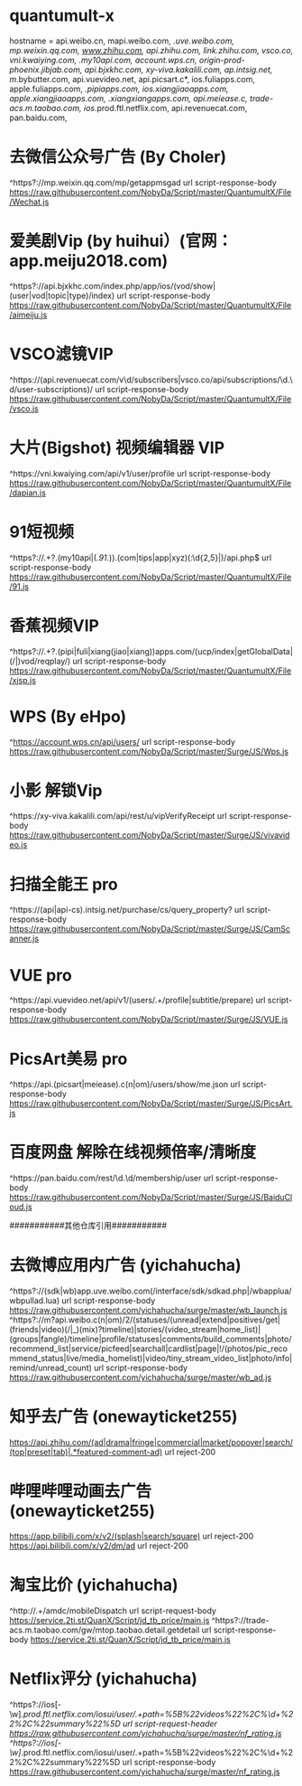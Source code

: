 # quantumult-x
hostname = api.weibo.cn, mapi.weibo.com, *.uve.weibo.com, mp.weixin.qq.com, www.zhihu.com, api.zhihu.com, link.zhihu.com, vsco.co,  vni.kwaiying.com, *.my10api.com, account.wps.cn, origin-prod-phoenix.jibjab.com, api.bjxkhc.com, xy-viva.kakalili.com, ap*.intsig.net, m*.bybutter.com, api.vuevideo.net, api.picsart.c*, ios.fuliapps.com, apple.fuliapps.com, *.pipiapps.com, ios.xiangjiaoapps.com, apple.xiangjiaoapps.com, *.xiangxiangapps.com, api.meiease.c*, trade-acs.m.taobao.com,  ios*.prod.ftl.netflix.com, api.revenuecat.com, pan.baidu.com,

# 去微信公众号广告 (By Choler)
^https?:\/\/mp\.weixin\.qq\.com\/mp\/getappmsgad url script-response-body https://raw.githubusercontent.com/NobyDa/Script/master/QuantumultX/File/Wechat.js

# 爱美剧Vip (by huihui）(官网：app.meiju2018.com)
^https?:\/\/api.bjxkhc.com\/index\.php\/app\/ios\/(vod\/show|(user|vod|topic|type)\/index) url script-response-body https://raw.githubusercontent.com/NobyDa/Script/master/QuantumultX/File/aimeiju.js

# VSCO滤镜VIP
^https:\/\/(api\.revenuecat\.com\/v\d\/subscribers|vsco\.co\/api\/subscriptions\/\d\.\d\/user-subscriptions)\/ url script-response-body https://raw.githubusercontent.com/NobyDa/Script/master/QuantumultX/File/vsco.js

# 大片(Bigshot) 视频编辑器 VIP
^https:\/\/vni\.kwaiying\.com\/api\/v1\/user\/profile url script-response-body https://raw.githubusercontent.com/NobyDa/Script/master/QuantumultX/File/dapian.js

# 91短视频
^https?:\/\/.+?\.(my10api|(.*91.*))\.(com|tips|app|xyz)(:\d{2,5}|)\/api.php$ url script-response-body https://raw.githubusercontent.com/NobyDa/Script/master/QuantumultX/File/91.js

# 香蕉视频VIP
^https?:\/\/.+?\.(pipi|fuli|xiang(jiao|xiang))apps\.com\/(ucp\/index|getGlobalData|(\/|)vod\/reqplay\/) url script-response-body https://raw.githubusercontent.com/NobyDa/Script/master/QuantumultX/File/xjsp.js

# WPS (By eHpo)
^https://account.wps.cn/api/users/ url script-response-body https://raw.githubusercontent.com/NobyDa/Script/master/Surge/JS/Wps.js

# 小影 解锁Vip
^https:\/\/xy-viva\.kakalili\.com\/api\/rest\/u\/vipVerifyReceipt url script-response-body https://raw.githubusercontent.com/NobyDa/Script/master/Surge/JS/vivavideo.js

# 扫描全能王 pro
^https:\/\/(api|api-cs)\.intsig\.net\/purchase\/cs\/query_property\? url script-response-body https://raw.githubusercontent.com/NobyDa/Script/master/Surge/JS/CamScanner.js

# VUE pro
^https:\/\/api\.vuevideo\.net\/api\/v1\/(users\/.+\/profile|subtitle\/prepare) url script-response-body https://raw.githubusercontent.com/NobyDa/Script/master/Surge/JS/VUE.js

# PicsArt美易 pro
^https:\/\/api\.(picsart|meiease)\.c(n|om)\/users\/show\/me\.json url script-response-body https://raw.githubusercontent.com/NobyDa/Script/master/Surge/JS/PicsArt.js

# 百度网盘 解除在线视频倍率/清晰度
^https:\/\/pan\.baidu\.com\/rest\/\d\.\d\/membership\/user url script-response-body https://raw.githubusercontent.com/NobyDa/Script/master/Surge/JS/BaiduCloud.js

###########其他仓库引用###########

# 去微博应用内广告 (yichahucha)
^https?://(sdk|wb)app\.uve\.weibo\.com(/interface/sdk/sdkad.php|/wbapplua/wbpullad.lua) url script-response-body https://raw.githubusercontent.com/yichahucha/surge/master/wb_launch.js
^https?://m?api\.weibo\.c(n|om)/2/(statuses/(unread|extend|positives/get|(friends|video)(/|_)(mix)?timeline)|stories/(video_stream|home_list)|(groups|fangle)/timeline|profile/statuses|comments/build_comments|photo/recommend_list|service/picfeed|searchall|cardlist|page|!/(photos/pic_recommend_status|live/media_homelist)|video/tiny_stream_video_list|photo/info|remind/unread_count) url script-response-body https://raw.githubusercontent.com/yichahucha/surge/master/wb_ad.js

# 知乎去广告 (onewayticket255)
https://api.zhihu.com/(ad|drama|fringe|commercial|market/popover|search/(top|preset|tab)|.*featured-comment-ad) url reject-200

# 哔哩哔哩动画去广告 (onewayticket255)
https://app.bilibili.com/x/v2/(splash|search/square) url reject-200
https://api.bilibili.com/x/v2/dm/ad url reject-200

# 淘宝比价 (yichahucha)
^http://.+/amdc/mobileDispatch url script-request-body https://service.2ti.st/QuanX/Script/jd_tb_price/main.js
^https?://trade-acs\.m\.taobao\.com/gw/mtop\.taobao\.detail\.getdetail url script-response-body https://service.2ti.st/QuanX/Script/jd_tb_price/main.js

# Netflix评分 (yichahucha)
^https?://ios[-\w]*\.prod\.ftl\.netflix\.com/iosui/user/.+path=%5B%22videos%22%2C%\d+%22%2C%22summary%22%5D url script-request-header https://raw.githubusercontent.com/yichahucha/surge/master/nf_rating.js
^https?://ios[-\w]*\.prod\.ftl\.netflix\.com/iosui/user/.+path=%5B%22videos%22%2C%\d+%22%2C%22summary%22%5D url script-response-body https://raw.githubusercontent.com/yichahucha/surge/master/nf_rating.js


